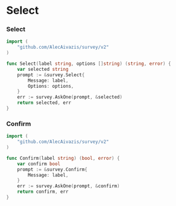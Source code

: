 # Select


### Select
```go
import (
	"github.com/AlecAivazis/survey/v2")
```

```go
func Select(label string, options []string) (string, error) {
	var selected string
	prompt := &survey.Select{
		Message: label,
		Options: options,
	}
	err := survey.AskOne(prompt, &selected)
	return selected, err
}```

### Confirm
```go
import (
	"github.com/AlecAivazis/survey/v2")
```

```go
func Confirm(label string) (bool, error) {
	var confirm bool
	prompt := &survey.Confirm{
		Message: label,
	}
	err := survey.AskOne(prompt, &confirm)
	return confirm, err
}```

